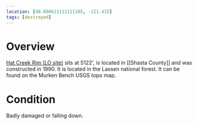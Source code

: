 ```yaml
---
location: [40.808611111111105, -121.415]
tags: [destroyed]
---
```


# Overview

[Hat Creek Rim (LO site)](http://www.peakbagging.com/CALookoutPhotos/HatCreekRim.html) sits at 5122', is located in [[Shasta County]] and was constructed in 1990. It is located in the Lassen national forest. It can be found on the Murken Bench USGS topo map.

# Condition

Badly damaged or falling down.